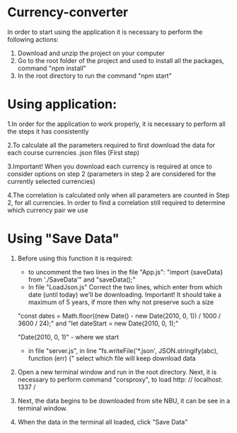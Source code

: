 # Currency-converter

In order to start using the application it is necessary to perform the following actions:

1. Download and unzip the project on your computer
2. Go to the root folder of the project and used to install all the packages, command "npm install"
3. In the root directory to run the command "npm start"

# Using application:

1.In order for the application to work properly, it is necessary to perform all the steps it has consistently

2.To calculate all the parameters required to first download the data for each course currencies .json files (First step)

3.Important! When you download each currency is required at once to consider options on step 2 (parameters in step 2 are     considered for the currently selected currencies)

4.The correlation is calculated only when all parameters are counted in Step 2, for all currencies. In order to find a      correlation still required to determine which currency pair we use

# Using "Save Data"

1. Before using this function it is required:

    - to uncomment the two lines in the file "App.js":
    "import {saveData} from './SaveData'"  and  "saveData();"
    - In file "LoadJson.js" 
    Correct the two lines, which enter from which date (until today) we'll be downloading.
    Important! It should take a maximum of 5 years, if more then why not preserve such a size
    
    "const dates = Math.floor((new Date() - new Date(2010, 0, 1)) / 1000 / 3600 / 24);"  and
    "let dateStart = new Date(2010, 0, 1);"
    
    "Date(2010, 0, 1)" - where we start
    - in file "server.js", in line "fs.writeFile('*.json', JSON.stringify(abc), function (err) {"
    select which file will keep download data
    
2. Open a new terminal window and run in the root directory.
    Next, it is necessary to perform command "corsproxy", to load http: // localhost: 1337 /
3. Next, the data begins to be downloaded from site NBU, it can be see in a terminal window.
4. When the data in the terminal all loaded, click "Save Data"
